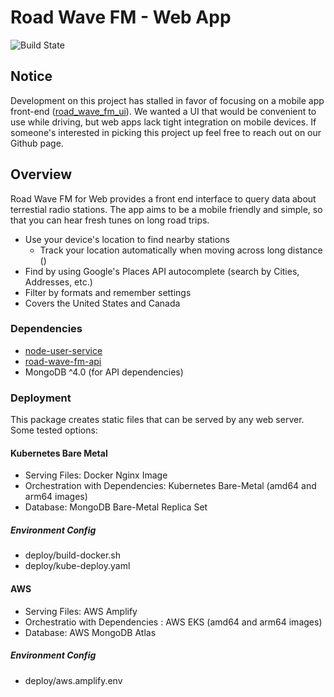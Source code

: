 # Road Wave FM - Web App

![Build State](https://github.com/LinkedMink/road-wave-fm-web/actions/workflows/build.yml/verify-ref.svg)

## Notice

Development on this project has stalled in favor of focusing on a mobile app front-end
([road_wave_fm_ui](https://github.com/LinkedMink/road_wave_fm_ui)).
We wanted a UI that would be convenient to use while driving, but web apps lack tight
integration on mobile devices. If someone&apos;s interested in picking this project up
feel free to reach out on our Github page.

## Overview

Road Wave FM for Web provides a front end interface to query data about terrestial radio stations.
The app aims to be a mobile friendly and simple, so that you can hear fresh tunes on long road trips.

- Use your device's location to find nearby stations
  - Track your location automatically when moving across long distance ()
- Find by using Google's Places API autocomplete (search by Cities, Addresses, etc.)
- Filter by formats and remember settings
- Covers the United States and Canada

### Dependencies

- [node-user-service](https://github.com/LinkedMink/node-user-service)
- [road-wave-fm-api](https://github.com/LinkedMink/road-wave-fm-api)
- MongoDB ^4.0 (for API dependencies)

### Deployment

This package creates static files that can be served by any web server. Some tested options:

#### Kubernetes Bare Metal

- Serving Files: Docker Nginx Image
- Orchestration with Dependencies: Kubernetes Bare-Metal (amd64 and arm64 images)
- Database: MongoDB Bare-Metal Replica Set

##### Environment Config

- deploy/build-docker.sh
- deploy/kube-deploy.yaml

#### AWS

- Serving Files: AWS Amplify
- Orchestratio with Dependencies : AWS EKS (amd64 and arm64 images)
- Database: AWS MongoDB Atlas

##### Environment Config

- deploy/aws.amplify.env
